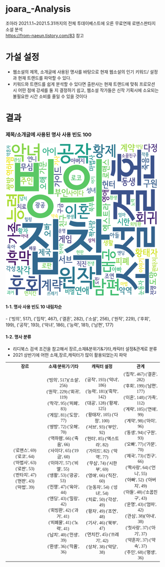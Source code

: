 # joara_-Analysis
조아라 2021.1.1~2021.5.31까지의 전체 투데이베스트에 오른 무료연재 로맨스판타지 소설 분석<br>
https://from-naeun.tistory.com/83 참고

<p>
  <h1>가설 설정 </h1>
  <ul>
      <li>웹소설의 제목, 소개글에 사용된 명사를 바탕으로 현재 웹소설의 인기 키워드/ 설정과 현재 트랜드를 파악할 수 있다.</li>
      <li>키워드와 트랜드를 쉽게 분석할 수 있다면 출판사는 현재 트랜드에 맞춰 프로모션 시 어떤 점에 강세를 둘 지 결정하기 쉽고, 웹소설 작가들은 신작 기획시에 소요되는 불필요한 시간 소비를 줄일 수 있을 것이다 </li>
  </ul>
</p>
<p>
  <h1>결과</h1>
  
  <h3>제목/소개글에 사용된 명사 사용 빈도 100 </h3>
  <img src="https://raw.githubusercontent.com/world970511/joara_-Analysis/main/joara/result/joara100.png">

  <h4>1-1. 명사 사용 빈도 10 내림차순</h4>
- ('빙의', 517), ('집착', 467), ('결혼', 282), ('소설', 256), ('원작', 229), ('후회', 199), ('공작', 193), ('악녀', 186), ('능력', 181), ('남편', 177)
<br/>

 <h4>1-2. 명사 분류</h4>
  <ul>
    <li>리디북스 검색 조건을 참고해서 장르,소재&분위기&기타,캐릭터 설정&관계로 분류</li>
    <li>2021 상반기에 어떤 소재,장르,캐릭터가 많이 활용되었는지 파악</li>
  </ul>
<table>
<tbody>
<tr>
<td style="width: 25%; text-align: center;"><span style="font-family: 'Noto Sans Demilight', 'Noto Sans KR';"><b>장르</b></span></td>
<td style="width: 25%; text-align: center;"><span style="font-family: 'Noto Sans Demilight', 'Noto Sans KR';"><b>소재/분위기/기타</b></span></td>
<td style="width: 25%; text-align: center;"><span style="font-family: 'Noto Sans Demilight', 'Noto Sans KR';"><b>캐릭터 설정</b></span></td>
<td style="width: 25%; text-align: center;"><span style="font-family: 'Noto Sans Demilight', 'Noto Sans KR';"><b>관계</b></span></td>
</tr>
<tr>
<td style="width: 25%; text-align: center;"><span style="font-family: 'Noto Sans Light';"><br />('로맨스', 69)<br />('로코', 64)<br />('마법사', 63)<br />('로판', 53)<br />('판타지', 47)<br />('현판', 43)<br />('마법', 39)</span></td>
<td style="width: 25%; text-align: center;"><span style="font-family: 'Noto Sans Light';">('빙의', 517)('소설', 256)<br />('원작', 229)&nbsp;('회귀', 119)<br />('착각', 95) ('피폐', 83)<br /><span style="background-color: #f8fbfb;">('게임', 81) </span>('도망', 77)<br />('쌍방', 72) ('오해', 70) <br />('역하렘', 66) <span style="background-color: #f8fbfb;">('죽음', 66)</span><br />('사이다', 65) <span style="background-color: #f8fbfb;">('19금', 60)</span> <br />('이야기', 57) ('비엘', 55)&nbsp; <br />('생활', 53) ('광공', 53)&nbsp; <br />('전쟁', 47) ('육아', 44) <br />('엔딩', 43) ('힐링', 42) <br />('회빙환', 42) ('과거', 41)&nbsp; <br />('피폐물', 41) ('노력', 41)&nbsp; <br />('납치', 40) ('전생', 39) <br />('환생', 36) ('작품', 36)</span></td>
<td style="width: 25%; text-align: center;"><span style="font-family: 'Noto Sans Light';">('공작', 193) ('악녀', 186)<br />('능력', 181)('흑막', 142)<br />('대공', 128) ('황제', 125)<br />('황태자', 105) ('다정', 100)<br />('서브', 93) ('부인', 92)<br />('헌터', 85) ('엑스트라', 82)<br />('가이드', 82)&nbsp; ('악역', 77)<br />('무심', 74) ('시한부', 69)<br />('영애', 66) ('직진', 60)<br />('눈동자', 54)&nbsp; ('성녀', 54)<br />('치료', 50) ('각성', 49)<br />('황자', 49) ('조연', 48)<br />('기사', 46) ('북부', 47)<br />('먼치킨', 45) ('쓰레기', 42)<br />('상처', 38) ('악당', 38)</span></td>
<td style="width: 25%; text-align: center;"><span style="font-family: 'Noto Sans Light';">('집착', 467) ('결혼', 282)<br />('후회', 199) ('남편', 177)<br />('이혼', 148) ('가족', 112)<br />('계략', 105) ('연애', 99)<br />('계약', 98) ('아이', 96)<br />('동생', 94) ('구원', 93)<br />('오빠', 77) ('가문', 70)<br />('제국', 73) ('친구', 66)<br />('짝사랑', 64) ('언니', 55)<br />('아빠', 52)&nbsp; ('아버지', 49)<br />('아들', 48) ('소꿉친구', 43)<br />('운명', 43) ('엄마', 42)<br />('관심', 38)('아내', 38)<br />('첫사랑', 37) ('아기', 37) <br />('약혼자', 37) ('약속', 37)<br />('주인', 68) ('평생', 36)</span></td>
</tr>
</tbody>
</table>
</p>
